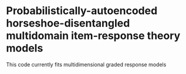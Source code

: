 # Probabilistically-autoencoded horseshoe-disentangled multidomain item-response theory models

This code currently fits multidimensional graded response models